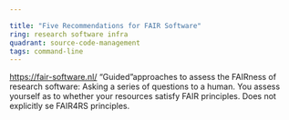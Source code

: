 ```yaml
---

title: "Five Recommendations for FAIR Software"
ring: research software infra
quadrant: source-code-management
tags: command-line
---
```

https://fair-software.nl/
“Guided”approaches to assess the FAIRness of research software: Asking a series of questions to a human. You assess yourself as to whether your resources satisfy FAIR principles. Does not explicitly se FAIR4RS principles.
